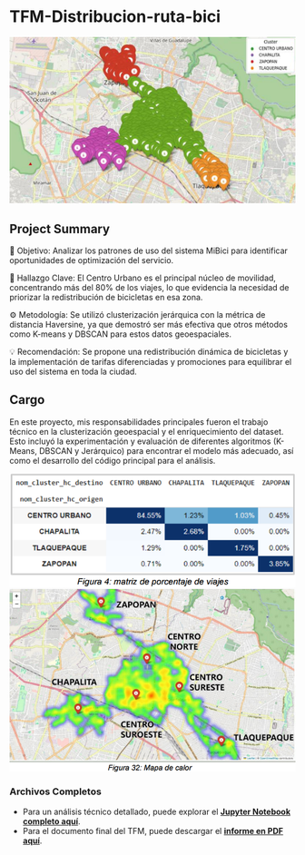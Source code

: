 # TFM-Distribucion-ruta-bici
![Mapa de Clusters de MiBici](images/mapa_cluster.png)

## Project Summary
🎯 Objetivo: Analizar los patrones de uso del sistema MiBici para identificar oportunidades de optimización del servicio.


🔑 Hallazgo Clave: El Centro Urbano es el principal núcleo de movilidad, concentrando más del 80% de los viajes, lo que evidencia la necesidad de priorizar la redistribución de bicicletas en esa zona.


⚙️ Metodología: Se utilizó clusterización jerárquica con la métrica de distancia Haversine, ya que demostró ser más efectiva que otros métodos como K-means y DBSCAN para estos datos geoespaciales.



💡 Recomendación: Se propone una redistribución dinámica de bicicletas y la implementación de tarifas diferenciadas y promociones para equilibrar el uso del sistema en toda la ciudad.

## Cargo
En este proyecto, mis responsabilidades principales fueron el trabajo técnico en la clusterización geoespacial y el enriquecimiento del dataset. Esto incluyó la experimentación y evaluación de diferentes algoritmos (K-Means, DBSCAN y Jerárquico) para encontrar el modelo más adecuado, así como el desarrollo del código principal para el análisis.

![Mapa de Porcentaje de viajes entre clusters](images/%viajes.png)
![Mapa de calor](images/mapa_calor.png)

### Archivos Completos
* Para un análisis técnico detallado, puede explorar el **[Jupyter Notebook completo aquí](Análisis_Cluster_Centro.ipynb)**.
* Para el documento final del TFM, puede descargar el **[informe en PDF aquí](TFM_Análisis_del_sistema_de_bicicletas_públicas_MiBici_mediante_clusterización_geoespacial_Grupo_10.pdf)**.
